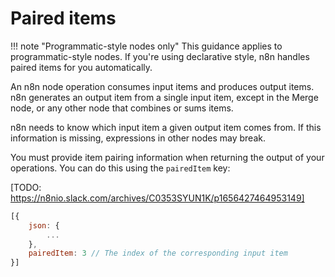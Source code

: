# Paired items

!!! note "Programmatic-style nodes only"
    This guidance applies to programmatic-style nodes. If you're using declarative style, n8n handles paired items for you automatically.

An n8n node operation consumes input items and produces output items. n8n generates an output item from a single input item, except in the Merge node, or any other node that combines or sums items.

n8n needs to know which input item a given output item comes from. If this information is missing, expressions in other nodes may break.

You must provide item pairing information when returning the output of your operations. You can do this using the `pairedItem` key:



[TODO: https://n8nio.slack.com/archives/C0353SYUN1K/p1656427464953149]
```js
[{
	json: {
		...
	},
	pairedItem: 3 // The index of the corresponding input item
}]
```